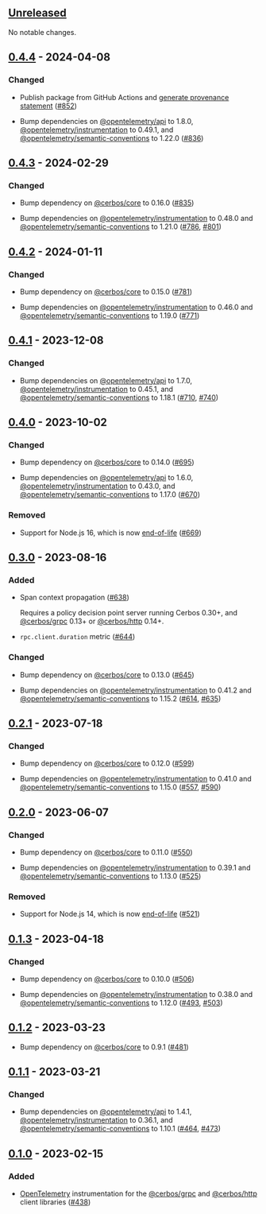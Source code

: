 ## [Unreleased]

No notable changes.

## [0.4.4] - 2024-04-08

### Changed

- Publish package from GitHub Actions and [generate provenance statement](https://docs.npmjs.com/generating-provenance-statements) ([#852](https://github.com/cerbos/cerbos-sdk-javascript/pull/852))

- Bump dependencies on [@opentelemetry/api] to 1.8.0, [@opentelemetry/instrumentation] to 0.49.1, and [@opentelemetry/semantic-conventions] to 1.22.0 ([#836](https://github.com/cerbos/cerbos-sdk-javascript/pull/836))

## [0.4.3] - 2024-02-29

### Changed

- Bump dependency on [@cerbos/core] to 0.16.0 ([#835](https://github.com/cerbos/cerbos-sdk-javascript/pull/835))

- Bump dependencies on [@opentelemetry/instrumentation] to 0.48.0 and [@opentelemetry/semantic-conventions] to 1.21.0 ([#786](https://github.com/cerbos/cerbos-sdk-javascript/pull/786), [#801](https://github.com/cerbos/cerbos-sdk-javascript/pull/801))

## [0.4.2] - 2024-01-11

### Changed

- Bump dependency on [@cerbos/core] to 0.15.0 ([#781](https://github.com/cerbos/cerbos-sdk-javascript/pull/781))

- Bump dependencies on [@opentelemetry/instrumentation] to 0.46.0 and [@opentelemetry/semantic-conventions] to 1.19.0 ([#771](https://github.com/cerbos/cerbos-sdk-javascript/pull/771))

## [0.4.1] - 2023-12-08

### Changed

- Bump dependencies on [@opentelemetry/api] to 1.7.0, [@opentelemetry/instrumentation] to 0.45.1, and [@opentelemetry/semantic-conventions] to 1.18.1 ([#710](https://github.com/cerbos/cerbos-sdk-javascript/pull/710), [#740](https://github.com/cerbos/cerbos-sdk-javascript/pull/740))

## [0.4.0] - 2023-10-02

### Changed

- Bump dependency on [@cerbos/core] to 0.14.0 ([#695](https://github.com/cerbos/cerbos-sdk-javascript/pull/695))

- Bump dependencies on [@opentelemetry/api] to 1.6.0, [@opentelemetry/instrumentation] to 0.43.0, and [@opentelemetry/semantic-conventions] to 1.17.0 ([#670](https://github.com/cerbos/cerbos-sdk-javascript/pull/670))

### Removed

- Support for Node.js 16, which is now [end-of-life][nodejs-eol] ([#669](https://github.com/cerbos/cerbos-sdk-javascript/pull/669))

## [0.3.0] - 2023-08-16

### Added

- Span context propagation ([#638](https://github.com/cerbos/cerbos-sdk-javascript/pull/638))

  Requires a policy decision point server running Cerbos 0.30+, and [@cerbos/grpc] 0.13+ or [@cerbos/http] 0.14+.

- `rpc.client.duration` metric ([#644](https://github.com/cerbos/cerbos-sdk-javascript/pull/644))

### Changed

- Bump dependency on [@cerbos/core] to 0.13.0 ([#645](https://github.com/cerbos/cerbos-sdk-javascript/pull/645))

- Bump dependencies on [@opentelemetry/instrumentation] to 0.41.2 and [@opentelemetry/semantic-conventions] to 1.15.2 ([#614](https://github.com/cerbos/cerbos-sdk-javascript/pull/614), [#635](https://github.com/cerbos/cerbos-sdk-javascript/pull/635))

## [0.2.1] - 2023-07-18

### Changed

- Bump dependency on [@cerbos/core] to 0.12.0 ([#599](https://github.com/cerbos/cerbos-sdk-javascript/pull/599))

- Bump dependencies on [@opentelemetry/instrumentation] to 0.41.0 and [@opentelemetry/semantic-conventions] to 1.15.0 ([#557](https://github.com/cerbos/cerbos-sdk-javascript/pull/557), [#590](https://github.com/cerbos/cerbos-sdk-javascript/pull/590))

## [0.2.0] - 2023-06-07

### Changed

- Bump dependency on [@cerbos/core] to 0.11.0 ([#550](https://github.com/cerbos/cerbos-sdk-javascript/pull/550))

- Bump dependencies on [@opentelemetry/instrumentation] to 0.39.1 and [@opentelemetry/semantic-conventions] to 1.13.0 ([#525](https://github.com/cerbos/cerbos-sdk-javascript/pull/525))

### Removed

- Support for Node.js 14, which is now [end-of-life][nodejs-eol] ([#521](https://github.com/cerbos/cerbos-sdk-javascript/pull/521))

## [0.1.3] - 2023-04-18

### Changed

- Bump dependency on [@cerbos/core] to 0.10.0 ([#506](https://github.com/cerbos/cerbos-sdk-javascript/pull/506))

- Bump dependencies on [@opentelemetry/instrumentation] to 0.38.0 and [@opentelemetry/semantic-conventions] to 1.12.0 ([#493](https://github.com/cerbos/cerbos-sdk-javascript/pull/493), [#503](https://github.com/cerbos/cerbos-sdk-javascript/pull/503))

## [0.1.2] - 2023-03-23

- Bump dependency on [@cerbos/core] to 0.9.1 ([#481](https://github.com/cerbos/cerbos-sdk-javascript/pull/481))

## [0.1.1] - 2023-03-21

### Changed

- Bump dependencies on [@opentelemetry/api] to 1.4.1, [@opentelemetry/instrumentation] to 0.36.1, and [@opentelemetry/semantic-conventions] to 1.10.1 ([#464](https://github.com/cerbos/cerbos-sdk-javascript/pull/464), [#473](https://github.com/cerbos/cerbos-sdk-javascript/pull/473))

## [0.1.0] - 2023-02-15

### Added

- [OpenTelemetry](https://opentelemetry.io) instrumentation for the [@cerbos/grpc] and [@cerbos/http] client libraries ([#438](https://github.com/cerbos/cerbos-sdk-javascript/pull/438))

[unreleased]: https://github.com/cerbos/cerbos-sdk-javascript/compare/@cerbos/opentelemetry@0.4.4...HEAD
[0.4.4]: https://github.com/cerbos/cerbos-sdk-javascript/compare/@cerbos/opentelemetry@0.4.3...@cerbos/opentelemetry@0.4.4
[0.4.3]: https://github.com/cerbos/cerbos-sdk-javascript/compare/@cerbos/opentelemetry@0.4.2...@cerbos/opentelemetry@0.4.3
[0.4.2]: https://github.com/cerbos/cerbos-sdk-javascript/compare/@cerbos/opentelemetry@0.4.1...@cerbos/opentelemetry@0.4.2
[0.4.1]: https://github.com/cerbos/cerbos-sdk-javascript/compare/@cerbos/opentelemetry@0.4.0...@cerbos/opentelemetry@0.4.1
[0.4.0]: https://github.com/cerbos/cerbos-sdk-javascript/compare/@cerbos/opentelemetry@0.3.0...@cerbos/opentelemetry@0.4.0
[0.3.0]: https://github.com/cerbos/cerbos-sdk-javascript/compare/@cerbos/opentelemetry@0.2.1...@cerbos/opentelemetry@0.3.0
[0.2.1]: https://github.com/cerbos/cerbos-sdk-javascript/compare/@cerbos/opentelemetry@0.2.0...@cerbos/opentelemetry@0.2.1
[0.2.0]: https://github.com/cerbos/cerbos-sdk-javascript/compare/@cerbos/opentelemetry@0.1.3...@cerbos/opentelemetry@0.2.0
[0.1.3]: https://github.com/cerbos/cerbos-sdk-javascript/compare/@cerbos/opentelemetry@0.1.2...@cerbos/opentelemetry@0.1.3
[0.1.2]: https://github.com/cerbos/cerbos-sdk-javascript/compare/@cerbos/opentelemetry@0.1.1...@cerbos/opentelemetry@0.1.2
[0.1.1]: https://github.com/cerbos/cerbos-sdk-javascript/compare/@cerbos/opentelemetry@0.1.0...@cerbos/opentelemetry@0.1.1
[0.1.0]: https://github.com/cerbos/cerbos-sdk-javascript/compare/a3dcb572e0eeff4c4d86c9cc66c1d0c7e59c4853...@cerbos/opentelemetry@0.1.0
[@cerbos/core]: ../core/README.md
[@cerbos/grpc]: ../grpc/README.md
[@cerbos/http]: ../http/README.md
[@opentelemetry/api]: https://github.com/open-telemetry/opentelemetry-js/tree/main/api
[@opentelemetry/instrumentation]: https://github.com/open-telemetry/opentelemetry-js/tree/main/experimental/packages/opentelemetry-instrumentation
[@opentelemetry/semantic-conventions]: https://github.com/open-telemetry/opentelemetry-js/tree/main/packages/opentelemetry-semantic-conventions
[nodejs-eol]: https://github.com/nodejs/release#end-of-life-releases
